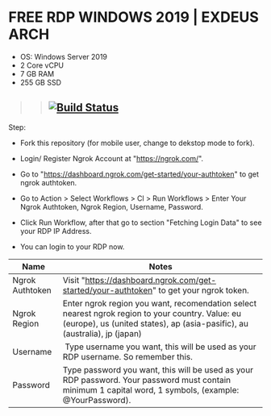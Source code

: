 # FREE RDP WINDOWS 2019 | EXDEUS ARCH

+ OS: Windows Server 2019
+ 2 Core vCPU
+ 7 GB RAM
+ 255 GB SSD

>> ## [![Build Status](https://travis-ci.org/joemccann/dillinger.svg?branch=master)](https://github.com/xssdro/TEstVM/blob/main/.github/workflows/TestVM.yml)

Step:

+ Fork this repository (for mobile user, change to dekstop mode to fork).
+ Login/ Register Ngrok Account at "https://ngrok.com/".
+ Go to "https://dashboard.ngrok.com/get-started/your-authtoken" to get ngrok authtoken.
+ Go to Action > Select Workflows > Cl > Run Workflows > Enter Your Ngrok Authtoken, Ngrok Region, Username, Password.

+ Click Run Workflow, after that go to section "Fetching Login Data" to see your RDP IP Address.
+ You can login to your RDP now.

| Name | Notes |
| --- | --- |
| Ngrok Authtoken | Visit "https://dashboard.ngrok.com/get-started/your-authtoken" to get your ngrok token. |
| Ngrok Region | Enter ngrok region you want, recomendation select nearest ngrok region to your country. Value: eu (europe), us (united states), ap (asia-pasific), au (australia), jp (japan) |
| Username |  Type username you want, this will be used as your RDP username. So remember this. |
| Password | Type password you want, this will be used as your RDP password. Your password must contain minimum 1 capital word, 1 symbols, (example: @YourPassword).
